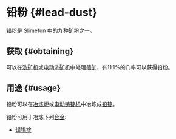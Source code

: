 # 铅粉 {#lead-dust}

铅粉是 Slimefun 中的九种[矿粉](/Dusts)之一。

## 获取 {#obtaining}

可以在[洗矿机](/Ore-Washer)或[电动洗矿机](/Electric-Dust-Washer)中处理[筛矿](/Sifted-Ore)，有11.1%的几率可以获得铅粉。

## 用途 {#usage}

铅粉可以在[冶炼炉](/Smeltery)或[电动铸锭机](/Electric-Ingot-Factory)中冶炼成[铅锭](/Lead-Ingot)。

铅粉可用于冶炼下列[合金](/Ingots#Alloys):

* [焊锡锭](/Solder-Ingot)
